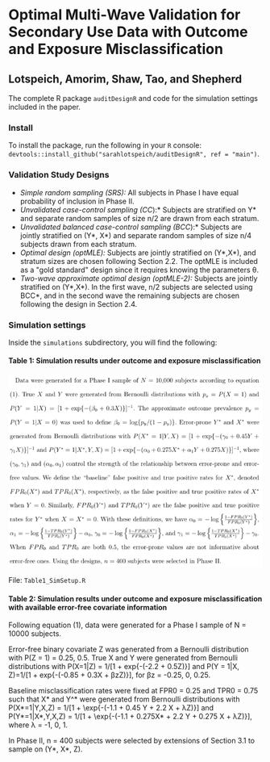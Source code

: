 # Optimal Multi-Wave Validation for Secondary Use Data with Outcome and Exposure Misclassification
## Lotspeich, Amorim, Shaw, Tao, and Shepherd
The complete R package `auditDesignR` and code for the simulation settings included in the paper. 

### Install
To install the package, run the following in your `R` console: `devtools::install_github("sarahlotspeich/auditDesignR", ref = "main")`.

### Validation Study Designs

  - *Simple random sampling (SRS):* All subjects in Phase I have equal probability of inclusion in Phase II.
  - *Unvalidated case-control sampling (CC*):* Subjects are stratified on Y* and separate random samples of size n/2 are drawn from each stratum.
  - *Unvalidated balanced case-control sampling (BCC*):* Subjects are jointly stratified on (Y*, X*) and separate random samples of size n/4 subjects drawn from each stratum. 
  - *Optimal design (optMLE):* Subjects are jointly stratified on (Y*,X*), and stratum sizes are chosen following Section 2.2. The optMLE is included as a "gold standard" design since it requires knowing the parameters θ.
  - *Two-wave approximate optimal design (optMLE-2):* Subjects are jointly stratified on (Y*,X*). In the first wave, n/2 subjects are selected using BCC*, and in the second wave the remaining subjects are chosen following the design in Section 2.4.

### Simulation settings 
Inside the `simulations` subdirectory, you will find the following: 

#### Table 1: Simulation results under outcome and exposure misclassification

![](images/Table1_Setting.png)

File: `Table1_SimSetup.R`

#### Table 2: Simulation results under outcome and exposure misclassification with available error-free covariate information

Following equation (1), data were generated for a Phase I sample of N = 10000 subjects. 

Error-free binary covariate Z was generated from a Bernoulli distribution with P(Z = 1) = 0.25, 0.5. True X and Y were generated from Bernoulli distributions with P(X=1|Z) = 1/[1 + exp{-(-2.2 + 0.5Z)}] and P(Y = 1|X, Z)=1/[1 + exp{-(-0.85 + 0.3X + βzZ)}], for βz = -0.25, 0, 0.25. 

Baseline misclassification rates were fixed at FPR0 = 0.25 and TPR0 = 0.75 such that X* and Y^* were generated from Bernoulli distributions with P(X*=1|Y,X,Z) = 1/[1 + \exp\{-(-1.1 + 0.45 Y + 2.2 X + λZ)\}] and P(Y*=1|X*,Y,X,Z) = 1/[1 + \exp\{-(-1.1 + 0.275X* + 2.2 Y + 0.275 X + λZ)\}], where λ = -1, 0, 1. 

In Phase II, n = 400 subjects were selected by extensions of Section 3.1 to sample on (Y*, X*, Z).

